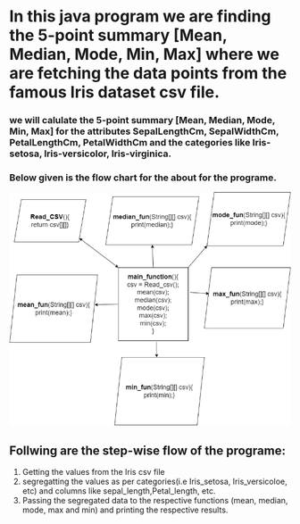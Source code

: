 # In this java program we are finding the 5-point summary [Mean, Median, Mode, Min, Max] where we are fetching the data points from the famous Iris dataset csv file.

### we will calulate the 5-point summary [Mean, Median, Mode, Min, Max] for the attributes SepalLengthCm, SepalWidthCm, PetalLengthCm, PetalWidthCm and the categories like Iris-setosa, Iris-versicolor, Iris-virginica.

### Below given is the flow chart for the about for the programe.

![Flow_Chart](flow_chart.png "png image")

## Follwing are the step-wise flow of the programe:
1. Getting the values from the Iris csv file
2. segregatting the values as per categories(i.e Iris_setosa, Iris_versicoloe, etc) and columns like sepal_length,Petal_length, etc.
3. Passing the segregated data to the respective functions (mean, median, mode, max and min) and printing the respective results.
